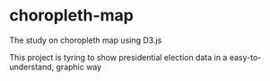 # choropleth-map
The study on choropleth map using D3.js

This project is tyring to show presidential election data in a easy-to-understand, graphic way

